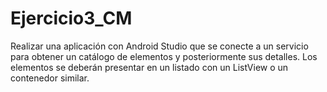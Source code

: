 # Ejercicio3_CM
Realizar una aplicación con Android Studio que se conecte a un servicio para obtener un catálogo de elementos y posteriormente sus detalles. Los elementos se deberán presentar en un listado con un ListView o un contenedor similar.
